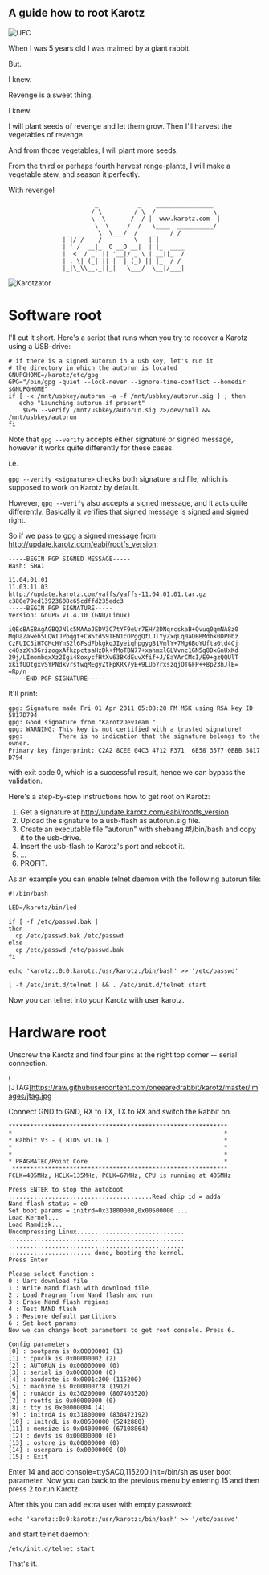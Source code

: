 A guide how to root Karotz
---

![UFC](https://raw.githubusercontent.com/oneearedrabbit/karotz/master/images/karotz_vs_monkey.png)

When I was 5 years old I was maimed by a giant rabbit.

But.

I knew.

Revenge is a sweet thing.

I knew.

I will plant seeds of revenge and let them grow. Then I'll harvest the vegetables of revenge.

And from those vegetables, I will plant more seeds.

From the third or perhaps fourth harvest renge-plants, I will make a vegetable stew, and season it perfectly.

With revenge!

```
                        _           _    ________________
                       / \         / \  /                \
                       \  \       /  / |  www.karotz.com  |
                        \  \     /  /   \____  __________/
                _  __    \  \___/  /    _    /_/        
               | |/ /    /         \   | |       
               | ' /  __|_  O __O __|  | |_  ____
               |  <  / _` || '__|/ _ \ | __||_  /
               | . \| (_| || |  | (_) || |_  / / 
               |_|\_\\__,_||_|   \___/  \__|/___|
```

![Karotzator](https://raw.githubusercontent.com/oneearedrabbit/karotz/master/images/karotzator.png)

Software root
===

I'll cut it short. Here's a script that runs when you try to recover
a Karotz using a USB-drive:

```
# if there is a signed autorun in a usb key, let's run it
# the directory in which the autorun is located
GNUPGHOME=/karotz/etc/gpg
GPG="/bin/gpg -quiet --lock-never --ignore-time-conflict --homedir $GNUPGHOME"
if [ -x /mnt/usbkey/autorun -a -f /mnt/usbkey/autorun.sig ] ; then
   echo "Launching autorun if present"
	$GPG --verify /mnt/usbkey/autorun.sig 2>/dev/null && /mnt/usbkey/autorun
fi
```

Note that `gpg --verify` accepts either signature or signed message,
however it works quite differently for these cases.

i.e.

`gpg --verify <signature>` checks both signature and file, which is
supposed to work on Karotz by default.

However, `gpg --verify` also accepts a signed message, and it acts
quite differently. Basically it verifies that signed message is signed
and signed right.

So if we pass to gpg a signed message from http://update.karotz.com/eabi/rootfs_version:
```
-----BEGIN PGP SIGNED MESSAGE-----
Hash: SHA1

11.04.01.01
11.03.11.03
http://update.karotz.com/yaffs/yaffs-11.04.01.01.tar.gz c380e79ed13923608c65cdffd235edc3
-----BEGIN PGP SIGNATURE-----
Version: GnuPG v1.4.10 (GNU/Linux)

iQEcBAEBAgAGBQJNlc5MAAoJEDV3C7tYF9eUr7EH/2DNqrcskaB+Ovuq0qmNA8z0
MqOaZaweh5LQWIJPbqgt+CW5tdS9TEN1cOPggQtLJlYyZxqLq0aDBBMdbk0DP0bz
CzFUIC3iHTCMcHYnS2l6FsdFbkgkqJIyeiqhpgygB1VmlY+7Mg6BoYUfta0td4Cj
c40szXn3GrizogxAfkzpctsaHzDk+fMoTBN77+xahmxlGLVvnc1GN5q8DxGnUxKd
29j/LImombqxXz2Igi48oxycfHtXv63BKdEuvXfif+J/EaYArCMcI/E9+gzQQUlT
xkifUQtgxvSYPNdkvrstwqMEgyZtFpKRK7yE+9LUp7rxszqjOTGFP++8p23hJlE=
=Rp/n
-----END PGP SIGNATURE-----
```

It'll print:
```
gpg: Signature made Fri 01 Apr 2011 05:08:28 PM MSK using RSA key ID 5817D794
gpg: Good signature from "KarotzDevTeam "
gpg: WARNING: This key is not certified with a trusted signature!
gpg:          There is no indication that the signature belongs to the owner.
Primary key fingerprint: C2A2 8CEE 04C3 4712 F371  6E58 3577 0BBB 5817
D794
```

with exit code 0, which is a successful result, hence we can bypass the validation.

Here's a step-by-step instructions how to get root on Karotz:
  1. Get a signature at http://update.karotz.com/eabi/rootfs_version
  2. Upload the signature to a usb-flash as autorun.sig file.
  3. Create an executable file "autorun" with shebang #!/bin/bash and
     copy it to the usb-drive.
  4. Insert the usb-flash to Karotz's port and reboot it.
  5. ...
  6. PROFIT.

As an example you can enable telnet daemon with the following autorun file:
```
#!/bin/bash

LED=/karotz/bin/led

if [ -f /etc/passwd.bak ]
then
  cp /etc/passwd.bak /etc/passwd
else
  cp /etc/passwd /etc/passwd.bak
fi

echo 'karotz::0:0:karotz:/usr/karotz:/bin/bash' >> '/etc/passwd'

[ -f /etc/init.d/telnet ] && . /etc/init.d/telnet start
```

Now you can telnet into your Karotz with user karotz.

Hardware root
===

Unscrew the Karotz and find four pins at the right top corner --
serial connection.

![JTAG]<https://raw.githubusercontent.com/oneearedrabbit/karotz/master/images/jtag.jpg>

Connect GND to GND, RX to TX, TX to RX and switch the Rabbit on.

```
************************************************************* 
*                                                           *
* Rabbit V3 - ( BIOS v1.16 )                                *
*                                                           *
*                                                           *
* PRAGMATEC/Point Core                                      *
 ************************************************************
FCLK=405MHz, HCLK=135MHz, PCLK=67MHz, CPU is running at 405MHz

Press ENTER to stop the autoboot
........................................Read chip id = adda
Nand flash status = e0
Set boot params = initrd=0x31800000,0x00500000 ...
Load Kernel...
Load Ramdisk...
Uncompressing Linux..............................
.................................................
.................................................
....................... done, booting the kernel.
Press Enter

Please select function : 
0 : Uart download file
1 : Write Nand flash with download file
2 : Load Pragram from Nand flash and run
3 : Erase Nand flash regions
4 : Test NAND flash
5 : Restore default partitions
6 : Set boot params
Now we can change boot parameters to get root console. Press 6.

Config parameters
[0] : bootpara is 0x00000001 (1)
[1] : cpuclk is 0x00000002 (2)
[2] : AUTORUN is 0x00000000 (0)
[3] : serial is 0x00000000 (0)
[4] : baudrate is 0x0001c200 (115200)
[5] : machine is 0x00000778 (1912)
[6] : runAddr is 0x30200000 (807403520)
[7] : rootfs is 0x00000000 (0)
[8] : tty is 0x00000004 (4)
[9] : initrdA is 0x31800000 (830472192)
[10] : initrdL is 0x00500000 (5242880)
[11] : memsize is 0x04000000 (67108864)
[12] : devfs is 0x00000000 (0)
[13] : ostore is 0x00000000 (0)
[14] : userpara is 0x00000000 (0)
[15] : Exit
```

Enter 14 and add console=ttySAC0,115200 init=/bin/sh as user boot
parameter. Now you can back to the previous menu by entering 15 and
then press 2 to run Karotz.

After this you can add extra user with empty password:
```
echo 'karotz::0:0:karotz:/usr/karotz:/bin/bash' >> '/etc/passwd'
```

and start telnet daemon:

```
/etc/init.d/telnet start
```

That's it.


